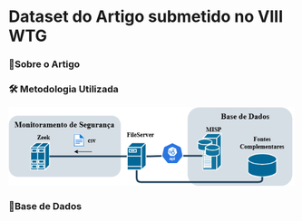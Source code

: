 # Dataset do Artigo submetido no VIII WTG 

### 🎇Sobre o Artigo

### 🛠 Metodologia Utilizada
![Metodologia do Projeto](metodologia.png)
### 🔎Base de Dados 
